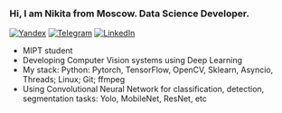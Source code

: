 ### Hi, I am Nikita from Moscow. Data Science Developer.
  
[![Yandex](https://img.shields.io/badge/-lindemann.na@phystech.edu-F9DB60?style=flat-square&logo=Yandex&logoColor=FF3333)](mailto:lindemann.na@phystech.edu) [![Telegram](https://img.shields.io/badge/Telegram-blue?style=flat-square&logo=Telegram)](https://t.me/NikLinMIPT)
[![LinkedIn](https://img.shields.io/badge/Telegram-blue?style=flat-square&logo=Telegram)]([https://t.me/NikLinMIPT](https://www.linkedin.com/in/nikita-lindemann-04814323a/))

* MIPT student
* Developing Computer Vision systems using Deep Learning
* My stack: Python: Pytorch, TensorFlow, OpenCV, Sklearn, Asyncio, Threads; Linux; Git; ffmpeg
* Using Convolutional Neural Network for classification, detection, segmentation tasks: Yolo, MobileNet, ResNet, etc
